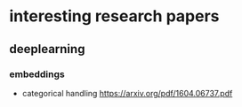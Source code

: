 # interesting research papers

## deeplearning
### embeddings
- categorical handling https://arxiv.org/pdf/1604.06737.pdf
